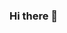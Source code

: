 ### Hi there 👋

<!--
**cnstrider/cnstrider** is a ✨ _special_ ✨ repository because its `README.md` (this file) appears on your GitHub profile.

Here are some ideas to get you started:

- 🔭 I’m currently working on decentralized pocket solution.
- 🌱 I’m currently learning C++  ,goland, Python
- 👯 I’m looking to collaborate on  blockchain algorithm;
- 🤔 I’m looking for help with new guys to test DAPP interface .
- 💬 Ask me about ETH, EOS, TRON, BSC, HECO .
- 📫 How to reach me:  leave messages here.
- 😄 Pronouns: ...
- ⚡ Fun fact: ...
-->
